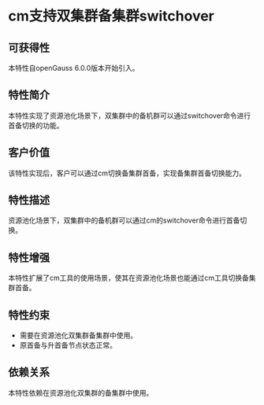 # cm支持双集群备集群switchover

## 可获得性<a name="section15406143204715"></a>

本特性自openGauss 6.0.0版本开始引入。

## 特性简介<a name="section740615433477"></a>

本特性实现了资源池化场景下，双集群中的备机群可以通过switchover命令进行首备切换的功能。

## 客户价值<a name="section13406743164715"></a>

该特性实现后，客户可以通过cm切换备集群首备，实现备集群首备切换能力。

## 特性描述<a name="section16406154310471"></a>

资源池化场景下，双集群中的备机群可以通过cm的switchover命令进行首备切换。

## 特性增强<a name="section1340684315478"></a>

本特性扩展了cm工具的使用场景，使其在资源池化场景也能通过cm工具切换备集群首备。

## 特性约束<a name="section06531946143616"></a>

-   需要在资源池化双集群备集群中使用。
-   原首备与升首备节点状态正常。

## 依赖关系<a name="section8406643144716"></a>

本特性依赖在资源池化双集群的备集群中使用。